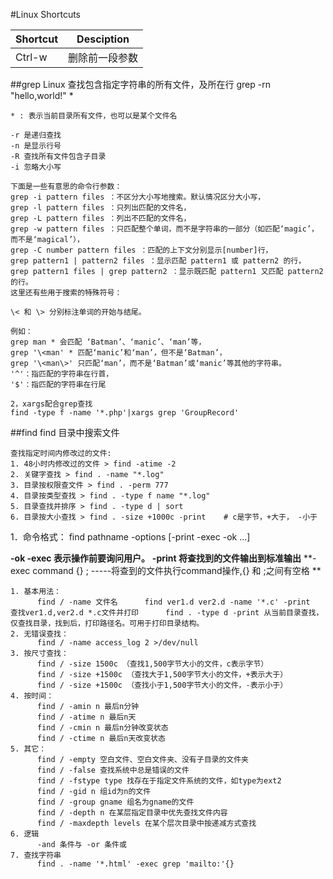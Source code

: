 #Linux Shortcuts

Shortcut| Desciption
---|---
Ctrl-w| 删除前一段参数

##grep
Linux 查找包含指定字符串的所有文件，及所在行
grep -rn "hello,world!" *
```text
* : 表示当前目录所有文件，也可以是某个文件名

-r 是递归查找
-n 是显示行号
-R 查找所有文件包含子目录
-i 忽略大小写

下面是一些有意思的命令行参数：
grep -i pattern files ：不区分大小写地搜索。默认情况区分大小写， 
grep -l pattern files ：只列出匹配的文件名， 
grep -L pattern files ：列出不匹配的文件名， 
grep -w pattern files ：只匹配整个单词，而不是字符串的一部分（如匹配‘magic’，而不是‘magical’）， 
grep -C number pattern files ：匹配的上下文分别显示[number]行， 
grep pattern1 | pattern2 files ：显示匹配 pattern1 或 pattern2 的行， 
grep pattern1 files | grep pattern2 ：显示既匹配 pattern1 又匹配 pattern2 的行。 
这里还有些用于搜索的特殊符号：

\< 和 \> 分别标注单词的开始与结尾。

例如： 
grep man * 会匹配 ‘Batman’、‘manic’、‘man’等， 
grep '\<man' * 匹配‘manic’和‘man’，但不是‘Batman’， 
grep '\<man\>' 只匹配‘man’，而不是‘Batman’或‘manic’等其他的字符串。 
'^'：指匹配的字符串在行首， 
'$'：指匹配的字符串在行尾

2，xargs配合grep查找
find -type f -name '*.php'|xargs grep 'GroupRecord'
```

##find
find 目录中搜索文件
```text
查找指定时间内修改过的文件:  
1. 48小时内修改过的文件 > find -atime -2
2. 关键字查找 > find . -name "*.log"
3. 目录按权限查文件 > find . -perm 777
4. 目录按类型查找 > find . -type f name "*.log"
5. 目录查找并排序 > find . -type d | sort
6. 目录按大小查找 > find . -size +1000c -print    # c是字节，+大于， -小于
```
1．命令格式：
find pathname -options [-print -exec -ok ...]    

**-ok -exec 表示操作前要询问用户。**
**-print 将查找到的文件输出到标准输出**
**-exec    command    {} \;       -----将查到的文件执行command操作,{} 和 \;之间有空格
**
```text
1. 基本用法：
      find / -name 文件名      find ver1.d ver2.d -name '*.c' -print    查找ver1.d,ver2.d *.c文件并打印      find . -type d -print 从当前目录查找，仅查找目录，找到后，打印路径名。可用于打印目录结构。
2. 无错误查找：
      find / -name access_log 2 >/dev/null
3. 按尺寸查找：
      find / -size 1500c （查找1,500字节大小的文件，c表示字节）
      find / -size +1500c （查找大于1,500字节大小的文件，+表示大于）    
      find / -size +1500c （查找小于1,500字节大小的文件，-表示小于）    
4. 按时间：
      find / -amin n 最后n分钟 
      find / -atime n 最后n天
      find / -cmin n 最后n分钟改变状态
      find / -ctime n 最后n天改变状态
5. 其它：
      find / -empty 空白文件、空白文件夹、没有子目录的文件夹
      find / -false 查找系统中总是错误的文件
      find / -fstype type 找存在于指定文件系统的文件，如type为ext2
      find / -gid n 组id为n的文件
      find / -group gname 组名为gname的文件
      find / -depth n 在某层指定目录中优先查找文件内容
      find / -maxdepth levels 在某个层次目录中按递减方式查找
6. 逻辑
      -and 条件与 -or 条件或
7. 查找字符串
      find . -name '*.html' -exec grep 'mailto:'{}
```

